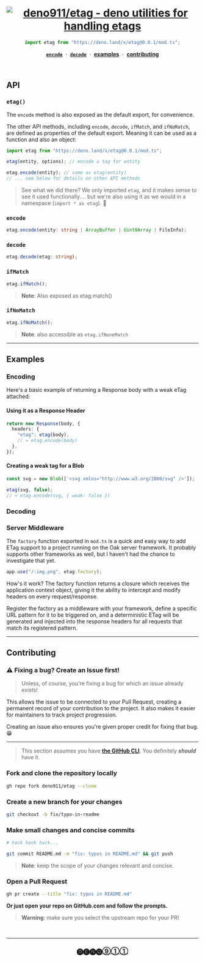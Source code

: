 <div align="center">

# [![deno911/etag - deno utilities for handling etags](https://migo.deno.dev/img.png?titleFontFamily=Inter&titleFontSize=96&titleFontWeight=900&&titleTextAnchor=left&titleX=80&titleY=183&subtitleFontSize=48&subtitleFontWeight=900&subtitleFontFamily=monospace&subtitleTextAnchor=left&subtitleX=450&subtitleY=178&width=1000&height=300&bgColor=123456&titleColor=4ac&subtitleColor=fff&iconW=150&iconH=150&iconX=285&iconY=70&borderRadius=20&icon=openmoji:t-rex&pxRatio=1.5&title=etag&subtitle=deno.land%2Fx%2Fetag)](https://deno.land/x/etag)

```ts
import etag from "https://deno.land/x/etag@0.0.1/mod.ts";
```

[**`encode`**](#encode)  ·  [**`decode`**](#decode)  · 
[**examples**](#examples)  ·  [**contributing**](#contributing)

<br>

</div>

## API

### `etag()`

The `encode` method is also exposed as the default export, for convenience.

The other API methods, including `encode`, `decode`, `ifMatch`, and `ifNoMatch`,
are defined as properties of the default export. Meaning it can be used as a
function and also an object:

```ts
import etag from "https://deno.land/x/etag@0.0.1/mod.ts";

etag(entity, options); // encode a tag for entity

etag.encode(entity); // same as etag(entity)
// ... see below for details on other API methods
```

> See what we did there? We only imported `etag`, and it makes sense to see it
> used functionally.... but we're also using it as we would in a namespace
> (`import * as etag`). 🧐

### `encode`

```ts
etag.encode(entity: string | ArrayBuffer | Uint8Array | FileInfo);
```

### `decode`

```ts
etag.decode(etag: string);
```

### `ifMatch`

```ts
etag.ifMatch();
```

> **Note**: Also exposed as etag.match()

### `ifNoMatch`

```ts
etag.ifNoMatch();
```

> **Note**: also accessible as `etag.ifNoneMatch`

---

## Examples

### Encoding

Here's a basic example of returning a Response body with a weak eTag attached:

#### Using it as a Response Header

```ts
return new Response(body, {
  headers: {
    "etag": etag(body),
    // ≈ etag.encode(body)
  },
});
```

#### Creating a weak tag for a Blob

```ts
const svg = new Blob(['<svg xmlns="http://www.w3.org/2000/svg" />']);

etag(svg, false);
// ≈ etag.encode(svg, { weak: false })
```

### Decoding

### Server Middleware

The `factory` function exported in `mod.ts` is a quick and easy way to add ETag
support to a project running on the Oak server framework. It probably supports
other frameworks as well, but I haven't had the chance to investigate that yet.

```ts
app.use("/:img.png", etag.factory);
```

How's it work? The factory function returns a closure which receives the
application context object, giving it the ability to intercept and modify
headers on every request/response.

Register the factory as a middleware with your framework, define a specific URL
pattern for it to be triggered on, and a deterministic ETag will be generated
and injected into the response headers for all requests that match its
registered pattern.

---

## Contributing

### ⚠️ Fixing a bug? Create an Issue first!

> Unless, of course, you're fixing a bug for which an issue already exists!

This allows the issue to be connected to your Pull Request, creating a permanent
record of your contribution to the project. It also makes it easier for
maintainers to track project progression.

Creating an issue also ensures you're given proper credit for fixing that bug. 😁

---

> This section assumes you have [**the GitHub CLI**](https://cli.github.com).
> You definitely _**should**_ have it.

### Fork and clone the repository locally

```sh
gh repo fork deno911/etag --clone
```

### Create a new branch for your changes

```sh
git checkout -b fix/typo-in-readme
```

### Make small changes and concise commits

```sh
# hack hack hack...

git commit README.md -m "fix: typos in README.md" && git push
```

> **Note**: keep the scope of your changes relevant and concise.

### Open a Pull Request

```sh
gh pr create --title "fix: typos in README.md"
```

**Or just open your repo on GitHub.com and follow the prompts.**

> **Warning**: make sure you select the upstream repo for your PR!

<br>

---

<div align="center">

### [🅓🅔🅝🅞⑨①①][deno911]

</div>

[deno.land]: https://deno.land "Deno.land - Official Module Registry"
[nest.land]: https://nest.land "Nest.land - Immutable Module Registry"
[Arweave blockchain]: https://arweave.org "Arweave Blockchain"
[deno911]: https://github.com/deno911 "Projects by deno911 on GitHub"
